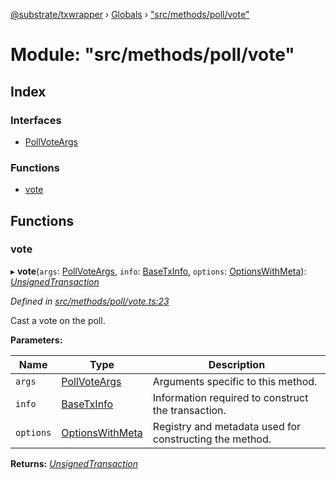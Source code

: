 [@substrate/txwrapper](../README.md) › [Globals](../globals.md) › ["src/methods/poll/vote"](_src_methods_poll_vote_.md)

# Module: "src/methods/poll/vote"

## Index

### Interfaces

* [PollVoteArgs](../interfaces/_src_methods_poll_vote_.pollvoteargs.md)

### Functions

* [vote](_src_methods_poll_vote_.md#vote)

## Functions

###  vote

▸ **vote**(`args`: [PollVoteArgs](../interfaces/_src_methods_poll_vote_.pollvoteargs.md), `info`: [BaseTxInfo](../interfaces/_src_util_types_.basetxinfo.md), `options`: [OptionsWithMeta](../interfaces/_src_util_types_.optionswithmeta.md)): *[UnsignedTransaction](../interfaces/_src_util_types_.unsignedtransaction.md)*

*Defined in [src/methods/poll/vote.ts:23](https://github.com/paritytech/txwrapper/blob/e82a68c/src/methods/poll/vote.ts#L23)*

Cast a vote on the poll.

**Parameters:**

Name | Type | Description |
------ | ------ | ------ |
`args` | [PollVoteArgs](../interfaces/_src_methods_poll_vote_.pollvoteargs.md) | Arguments specific to this method. |
`info` | [BaseTxInfo](../interfaces/_src_util_types_.basetxinfo.md) | Information required to construct the transaction. |
`options` | [OptionsWithMeta](../interfaces/_src_util_types_.optionswithmeta.md) | Registry and metadata used for constructing the method.  |

**Returns:** *[UnsignedTransaction](../interfaces/_src_util_types_.unsignedtransaction.md)*
